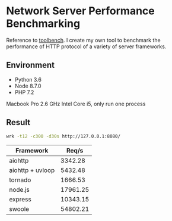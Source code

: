 # Network Server Performance Benchmarking

Reference to [toolbench](https://github.com/MagicStack/vmbench). I create my own tool to benchmark the performance of HTTP protocol of a variety of server frameworks.

## Environment
- Python 3.6
- Node 8.7.0
- PHP 7.2

Macbook Pro 2.6 GHz Intel Core i5, only run one process

## Result
```bash
wrk -t12 -c300 -d30s http://127.0.0.1:8080/
```

Framework | Req/s
---- | ---
aiohttp | 3342.28
aiohttp + uvloop | 5432.48
tornado | 1666.53
node.js | 17961.25
express | 10343.15
swoole | 54802.21


